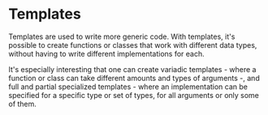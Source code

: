 # Templates

Templates are used to write more generic code. With templates, it's possible to create functions or classes that work with different data types, without having to write different implementations for each.

It's especially interesting that one can create variadic templates - where a function or class can take different amounts and types of arguments -, and full and partial specialized templates - where an implementation can be specified for a specific type or set of types, for all arguments or only some of them.